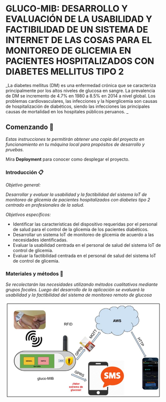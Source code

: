 # GLUCO-MIB: DESARROLLO Y EVALUACIÓN DE LA USABILIDAD Y FACTIBILIDAD DE UN SISTEMA DE INTERNET DE LAS COSAS PARA EL MONITOREO DE GLICEMIA EN PACIENTES HOSPITALIZADOS CON DIABETES MELLITUS TIPO 2 

_La diabetes mellitus (DM) es una enfermedad crónica que se caracteriza principalmente por los altos niveles de glucosa en sangre. La prevalencia de DM se incremento de 4.7% en 1980 a 8.5% en 2014 a nivel global.
Los problemas cardiovasculares, las infecciones y la hiperglicemia son causas de hospitalización de diabéticos, siendo las infecciones las principales causas de mortalidad en los hospitales públicos peruanos.
_

## Comenzando 🚀

_Estas instrucciones te permitirán obtener una copia del proyecto en funcionamiento en tu máquina local para propósitos de desarrollo y pruebas._

Mira **Deployment** para conocer como desplegar el proyecto.


###  Introducción 📋

_Objetivo general:_

_Desarrollar y evaluar la usabilidad y la factibilidad del sistema IoT de monitoreo de glicemia de pacientes hospitalizados con diabetes tipo 2 centrado en profesionales de la salud._

_Objetivos específicos:_

* Identificar las características del dispositivo requeridas por el personal de salud para el control de la glicemia de los pacientes diabéticos. 
* Desarrollar un sistema IoT de monitoreo de glicemia de acuerdo a las necesidades identificadas.
* Evaluar la usabilidad centrada en el personal de salud del sistema IoT de control de glicemia.
* Evaluar la factibilidad centrada en el personal de salud del sistema IoT de control de glicemia.


### Materiales y métodos 🔧

_Se recolectarán las necesidades utilizando métodos cualitativos mediante grupos focales. Luego del desarrollo de la aplicación se evaluará la usabilidad y la factibilidad del sistema de monitoreo remoto de glucosa_

![Diagram](diagrama_global.jpg)
